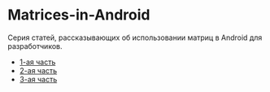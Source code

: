 # Matrices-in-Android
Серия статей, рассказывающих об использовании матриц в Android для разработчиков.

  * [1-ая часть](https://github.com/mercuriy94/Matrices-in-Android/blob/master/Part%201/Matrices%20in%20Android%20(1-part).md)
  * [2-ая часть](https://github.com/mercuriy94/Matrices-in-Android/blob/master/Part%202/Matrices%20in%20Android%20(2-part).md)
  * [3-ая часть](https://github.com/mercuriy94/Matrices-in-Android/blob/master/Part%203/Matrices%20in%20Android%20(3-part).md)
